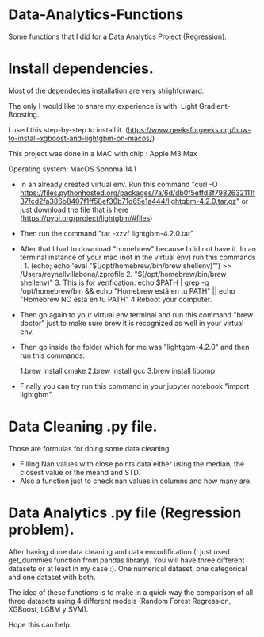 # Data-Analytics-Functions
Some functions that I did for a Data Analytics Project (Regression). 


#  Install dependencies.

Most of the dependecies installation are very strighforward.

The only I would like to share my experience is with: Light Gradient-Boosting.

I used this step-by-step to install it. (https://www.geeksforgeeks.org/how-to-install-xgboost-and-lightgbm-on-macos/)

This project was done in a MAC with chip : Apple M3 Max

Operating system: MacOS Sonoma 14.1

- In an already created virtual env. Run this command "curl -O https://files.pythonhosted.org/packages/7a/6d/db0f5effd3f7982632111f37fcd2fa386b8407f1ff58ef30b71d65e1a444/lightgbm-4.2.0.tar.gz" 
or just download the file that is here (https://pypi.org/project/lightgbm/#files)

- Then run the command "tar -xzvf lightgbm-4.2.0.tar"

- After that I had to download "homebrew" because I did not have it. In an terminal instance of your mac (not in the virtual env) run this commands :
      1. (echo; echo 'eval "$(/opt/homebrew/bin/brew shellenv)"') >> /Users/reynellvillabona/.zprofile
      2. "$(/opt/homebrew/bin/brew shellenv)"
      3. This is for verification: echo $PATH | grep -q /opt/homebrew/bin && echo "Homebrew está en tu PATH" || echo "Homebrew NO está en tu PATH"
      4.Reboot your computer.

- Then go again to your virtual env terminal and run this command "brew doctor" just to make sure brew it is recognized as well in your virtual env.

- Then go inside the folder which for me was "lightgbm-4.2.0" and then run this commands:

    1.brew install cmake
    2.brew install gcc
    3.brew install libomp

- Finally you can try run this command in your jupyter notebook "import lightgbm".


#  Data Cleaning .py file.

Those are formulas for doing some data cleaning.

- Filling Nan values with close points data either using the median, the closest value or the meand and STD.
- Also a function just to check nan values in columns and how many are.

#  Data Analytics .py file (Regression problem).

After having done data cleaning and data encodification (I just used get_dummies function from pandas library). You will have three different datasets or at least in my case :). One numerical dataset, one categorical and one dataset with both.

The idea of these functions is to make in a quick way the comparison of all three datasets using 4 different models (Random Forest Regression, XGBoost, LGBM y SVM).

Hope this can help.



